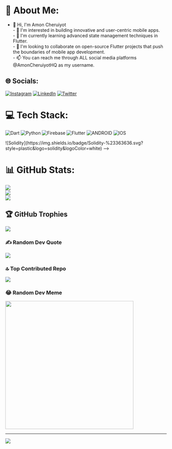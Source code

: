 # 💫 About Me:
- 👋 Hi, I'm Amon Cheruiyot<br>- 👀 I'm interested in building innovative and user-centric mobile apps.<br>- 🌱 I'm currently learning advanced state management techniques in Flutter.<br>- 💞️ I'm looking to collaborate on open-source Flutter projects that push the boundaries of mobile app development.<br>- 📫 You can reach me through ALL social media platforms @AmonCheruiyotHQ as my username.<br>


## 🌐 Socials:
[![Instagram](https://img.shields.io/badge/Instagram-%23E4405F.svg?logo=Instagram&logoColor=white)](https://instagram.com/AmonCheruiyotHQ) [![LinkedIn](https://img.shields.io/badge/LinkedIn-%230077B5.svg?logo=linkedin&logoColor=white)](https://linkedin.com/in/AmonCheruiyotHQ) [![Twitter](https://img.shields.io/badge/Twitter-%231DA1F2.svg?logo=Twitter&logoColor=white)](https://twitter.com/AmonCheruiyotHQ) 

# 💻 Tech Stack:
![Dart](https://img.shields.io/badge/dart-%230175C2.svg?style=plastic&logo=dart&logoColor=white) ![Python](https://img.shields.io/badge/python-3670A0?style=plastic&logo=python&logoColor=ffdd54) ![Firebase](https://img.shields.io/badge/firebase-%23039BE5.svg?style=plastic&logo=firebase)  ![Flutter](https://img.shields.io/badge/Flutter-%2302569B.svg?style=plastic&logo=Flutter&logoColor=white) ![ANDROID](https://img.shields.io/badge/android-%2320232a.svg?style=plastic&logo=android&logoColor=%a4c639) ![IOS](https://img.shields.io/badge/IOS-%2320232a.svg?style=plastic&logo=apple&logoColor=white) 
<!--![MongoDB](https://img.shields.io/badge/MongoDB-%234ea94b.svg?style=plastic&logo=mongodb&logoColor=white) ![MySQL](https://img.shields.io/badge/mysql-%2300f.svg?style=plastic&logo=mysql&logoColor=white) 	![Supabase](https://img.shields.io/badge/Supabase-3ECF8E?style=plastic&logo=supabase&logoColor=white) --> ![Solidity](https://img.shields.io/badge/Solidity-%23363636.svg?style=plastic&logo=solidity&logoColor=white) -->
<!-- ![C](https://img.shields.io/badge/c-%2300599C.svg?style=plastic&logo=c&logoColor=white) ![C++](https://img.shields.io/badge/c++-%2300599C.svg?style=plastic&logo=c%2B%2B&logoColor=white) --> 
<!--![LINUX](https://img.shields.io/badge/Linux-FCC624?style=plastic&logo=linux&logoColor=black) ![Markdown](https://img.shields.io/badge/markdown-%23000000.svg?style=plastic&logo=markdown&logoColor=white)--> 
# 📊 GitHub Stats:
![](https://github-readme-stats.vercel.app/api?username=AmonCheruiyotHQ&theme=dracula&hide_border=true&include_all_commits=true&count_private=true)<br/>
![](https://github-readme-streak-stats.herokuapp.com/?user=AmonCheruiyotHQ&theme=dracula&hide_border=true)<br/>
![](https://github-readme-stats.vercel.app/api/top-langs/?username=AmonCheruiyotHQ&theme=dracula&hide_border=true&include_all_commits=true&count_private=true&layout=compact)

## 🏆 GitHub Trophies
![](https://github-profile-trophy.vercel.app/?username=AmonCheruiyotHQ&theme=matrix&no-frame=false&no-bg=true&margin-w=4)

### ✍️ Random Dev Quote
![](https://quotes-github-readme.vercel.app/api?type=horizontal&theme=dark)

### 🔝 Top Contributed Repo
![](https://github-contributor-stats.vercel.app/api?username=AmonCheruiyotHQ&limit=5&theme=dark&combine_all_yearly_contributions=true)

### 😂 Random Dev Meme
<img src='https://randommeme-five.vercel.app/' style="height: 400px;"/>

---
[![](https://visitcount.itsvg.in/api?id=AmonCheruiyotHQ&icon=5&color=3)](https://visitcount.itsvg.in)

<!--  ## 💰 You can help me by Donating
  [![BuyMeACoffee](https://img.shields.io/badge/Buy%20Me%20a%20Coffee-ffdd00?style=for-the-badge&logo=buy-me-a-coffee&logoColor=black)](https://buymeacoffee.com/AmonCheruiyotHQ) 

  
<!-- Proudly created with GPRM ( https://gprm.itsvg.in ) -->

